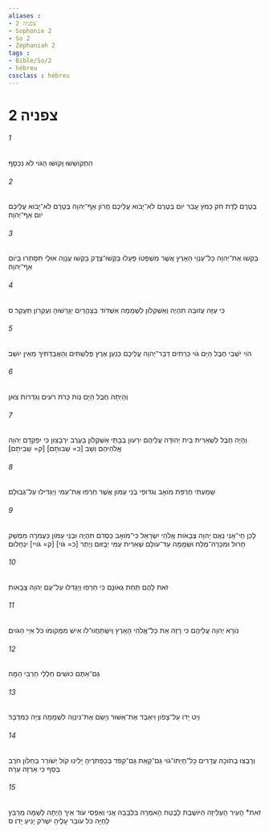 ```yaml
---
aliases : 
- צפניה 2
- Sophonie 2
- So 2
- Zephaniah 2
tags : 
- Bible/So/2
- hébreu
cssclass : hébreu
---
```


# צפניה 2

###### 1
הִתְקֹושְׁשׁוּ וָקֹושּׁוּ הַגֹּוי לֹא נִכְסָף׃
###### 2
בְּטֶרֶם לֶדֶת חֹק כְּמֹץ עָבַר יֹום בְּטֶרֶם לֹא־יָבֹוא עֲלֵיכֶם חֲרֹון אַף־יְהוָה בְּטֶרֶם לֹא־יָבֹוא עֲלֵיכֶם יֹום אַף־יְהוָה׃
###### 3
בַּקְּשׁוּ אֶת־יְהוָה כָּל־עַנְוֵי הָאָרֶץ אֲשֶׁר מִשְׁפָּטֹו פָּעָלוּ בַּקְּשׁוּ־צֶדֶק בַּקְּשׁוּ עֲנָוָה אוּלַי תִּסָּתְרוּ בְּיֹום אַף־יְהוָה׃
###### 4
כִּי עַזָּה עֲזוּבָה תִהְיֶה וְאַשְׁקְלֹון לִשְׁמָמָה אַשְׁדֹּוד בַּצָּהֳרַיִם יְגָרְשׁוּהָ וְעֶקְרֹון תֵּעָקֵר׃ ס
###### 5
הֹוי יֹשְׁבֵי חֶבֶל הַיָּם גֹּוי כְּרֵתִים דְּבַר־יְהוָה עֲלֵיכֶם כְּנַעַן אֶרֶץ פְּלִשְׁתִּים וְהַאֲבַדְתִּיךְ מֵאֵין יֹושֵׁב׃
###### 6
וְהָיְתָה חֶבֶל הַיָּם נְוֹת כְּרֹת רֹעִים וְגִדְרֹות צֹאן׃
###### 7
וְהָיָה חֶבֶל לִשְׁאֵרִית בֵּית יְהוּדָה עֲלֵיהֶם יִרְעוּן בְּבָתֵּי אַשְׁקְלֹון בָּעֶרֶב יִרְבָּצוּן כִּי יִפְקְדֵם יְהוָה אֱלֹהֵיהֶם וְשָׁב [כ= שְׁבוּתָם] [ק= שְׁבִיתָם]׃
###### 8
שָׁמַעְתִּי חֶרְפַּת מֹואָב וְגִדּוּפֵי בְּנֵי עַמֹּון אֲשֶׁר חֵרְפוּ אֶת־עַמִּי וַיַּגְדִּילוּ עַל־גְּבוּלָם׃
###### 9
לָכֵן חַי־אָנִי נְאֻם יְהוָה צְבָאֹות אֱלֹהֵי יִשְׂרָאֵל כִּי־מֹואָב כִּסְדֹם תִּהְיֶה וּבְנֵי עַמֹּון כַּעֲמֹרָה מִמְשַׁק חָרוּל וּמִכְרֵה־מֶלַח וּשְׁמָמָה עַד־עֹולָם שְׁאֵרִית עַמִּי יְבָזּוּם וְיֶתֶר [כ= גֹּוי] [ק= גֹּויִי] יִנְחָלוּם׃
###### 10
זֹאת לָהֶם תַּחַת גְּאֹונָם כִּי חֵרְפוּ וַיַּגְדִּלוּ עַל־עַם יְהוָה צְבָאֹות׃
###### 11
נֹורָא יְהוָה עֲלֵיהֶם כִּי רָזָה אֵת כָּל־אֱלֹהֵי הָאָרֶץ וְיִשְׁתַּחֲווּ־לֹו אִישׁ מִמְּקֹומֹו כֹּל אִיֵּי הַגֹּויִם׃
###### 12
גַּם־אַתֶּם כּוּשִׁים חַלְלֵי חַרְבִּי הֵמָּה׃
###### 13
וְיֵט יָדֹו עַל־צָפֹון וִיאַבֵּד אֶת־אַשּׁוּר וְיָשֵׂם אֶת־נִינְוֵה לִשְׁמָמָה צִיָּה כַּמִּדְבָּר׃
###### 14
וְרָבְצוּ בְתֹוכָהּ עֲדָרִים כָּל־חַיְתֹו־גֹוי גַּם־קָאַת גַּם־קִפֹּד בְּכַפְתֹּרֶיהָ יָלִינוּ קֹול יְשֹׁורֵר בַּחַלֹּון חֹרֶב בַּסַּף כִּי אַרְזָה עֵרָה׃
###### 15
זֹאת* הָעִיר הָעַלִּיזָה הַיֹּושֶׁבֶת לָבֶטַח הָאֹמְרָה בִּלְבָבָהּ אֲנִי וְאַפְסִי עֹוד אֵיךְ הָיְתָה לְשַׁמָּה מַרְבֵּץ לַחַיָּה כֹּל עֹובֵר עָלֶיהָ יִשְׁרֹק יָנִיעַ יָדֹו׃ ס
